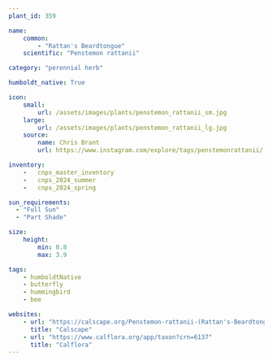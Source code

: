```yaml
---
plant_id: 359 

name: 
    common: 
        - "Rattan's Beardtongue"
    scientific: "Penstemon rattanii" 

category: "perennial herb"

humboldt_native: True

icon: 
    small: 
        url: /assets/images/plants/penstemon_rattanii_sm.jpg 
    large: 
        url: /assets/images/plants/penstemon_rattanii_lg.jpg 
    source: 
        name: Chris Brant
        url: https://www.instagram.com/explore/tags/penstemonrattanii/

inventory: 
    -   cnps_master_inventory
    -   cnps_2024_summer
    -   cnps_2024_spring

sun_requirements:
  - "Full Sun"
  - "Part Shade"

size:
    height: 
        min: 0.8 
        max: 3.9

tags: 
    - humboldtNative
    - butterfly
    - hummingbird
    - bee

websites:
    - url: "https://calscape.org/Penstemon-rattanii-(Rattan's-Beardtongue)"
      title: "Calscape"
    - url: "https://www.calflora.org/app/taxon?crn=6137"
      title: "Calflora"
---
```

